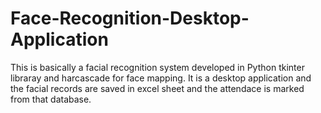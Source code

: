 # Face-Recognition-Desktop-Application
This is basically a facial recognition system developed in Python tkinter libraray and harcascade for face mapping. It is a desktop application and the facial records are saved in excel sheet and the attendace is marked from that database.
